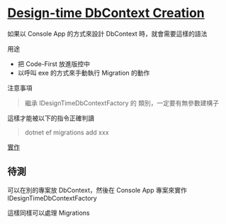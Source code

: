# [Design-time DbContext Creation](https://docs.microsoft.com/zh-tw/ef/core/miscellaneous/cli/dbcontext-creation)

如果以 Console App 的方式來設計 DbContext 時，就會需要這樣的語法

用途

- 把 Code-First 放進版控中
- 以呼叫 exe 的方式來手動執行 Migration 的動作

注意事項
> 繼承 IDesignTimeDbContextFactory<T> 的 類別，一定要有無參數建構子

這樣才能被以下的指令正確判讀
> dotnet ef migrations add xxx

[實作](https://github.com/ragnakuei/DbMigrationsForEfCodeFirst)

## 待測

可以在別的專案放 DbContext，然後在 Console App 專案來實作 IDesignTimeDbContextFactory<T>

這樣同樣可以處理 Migrations
